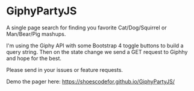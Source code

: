# GiphyPartyJS
A single page search for finding you favorite Cat/Dog/Squirrel or Man/Bear/Pig mashups.

I'm using the Giphy API with some Bootstrap 4 toggle buttons to build a query string.  Then on the state change we send a GET request to Giphhy
and hope for the best.

Please send in your issues or feature requests.  

Demo the pager here: https://shoescodefor.github.io/GiphyPartyJS/
